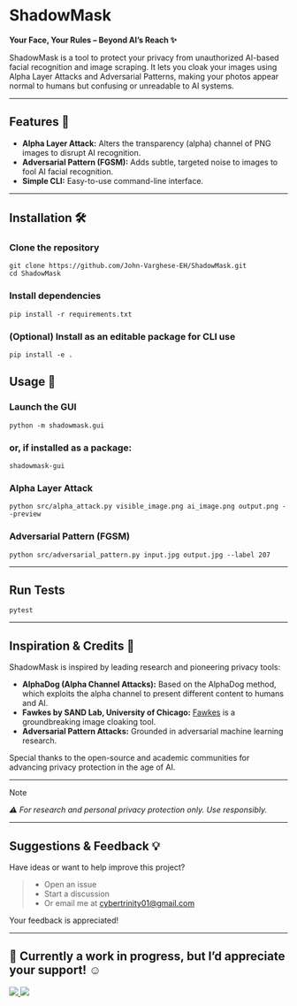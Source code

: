 # ShadowMask

**Your Face, Your Rules – Beyond AI’s Reach ✨**

ShadowMask is a tool to protect your privacy from unauthorized AI-based facial recognition and image scraping. It lets you cloak your images using Alpha Layer Attacks and Adversarial Patterns, making your photos appear normal to humans but confusing or unreadable to AI systems.

---

## Features 🚀

- **Alpha Layer Attack:** Alters the transparency (alpha) channel of PNG images to disrupt AI recognition.
- **Adversarial Pattern (FGSM):** Adds subtle, targeted noise to images to fool AI facial recognition.
- **Simple CLI:** Easy-to-use command-line interface.

---

## Installation 🛠️

### Clone the repository
```
git clone https://github.com/John-Varghese-EH/ShadowMask.git
cd ShadowMask
```

### Install dependencies
```
pip install -r requirements.txt
```

### (Optional) Install as an editable package for CLI use
```
pip install -e .
```

## Usage 🎯

### Launch the GUI
```
python -m shadowmask.gui
```
### or, if installed as a package:
```
shadowmask-gui
```

### Alpha Layer Attack

```
python src/alpha_attack.py visible_image.png ai_image.png output.png --preview
```


### Adversarial Pattern (FGSM)

```
python src/adversarial_pattern.py input.jpg output.jpg --label 207
```

---

## Run Tests
```
pytest
```

---

## Inspiration & Credits 🙏

ShadowMask is inspired by leading research and pioneering privacy tools:

- **AlphaDog (Alpha Channel Attacks):** Based on the AlphaDog method, which exploits the alpha channel to present different content to humans and AI.
- **Fawkes by SAND Lab, University of Chicago:** [Fawkes](https://sandlab.cs.uchicago.edu/fawkes/) is a groundbreaking image cloaking tool.
- **Adversarial Pattern Attacks:** Grounded in adversarial machine learning research.

Special thanks to the open-source and academic communities for advancing privacy protection in the age of AI.

---

> [!NOTE]
> *⚠️ For research and personal privacy protection only. Use responsibly.*

---

## Suggestions & Feedback 💡

Have ideas or want to help improve this project?

> - Open an issue  
> - Start a discussion  
> - Or email me at [cybertrinity01@gmail.com](mailto:cybertrinity01@gmail.com)  

Your feedback is appreciated! 

---

## 🚧 Currently a work in progress, but I’d appreciate your support! ☺️
<p align="left">
  <a href="https://buymeacoffee.com/CyberTrinity">
    <img src="https://img.shields.io/badge/Buy%20Me%20a%20Coffee-ffdd00?style=for-the-badge&logo=buy-me-a-coffee&logoColor=black" />
  </a>
  <a href="https://patreon.com/CyberTrinity">
    <img src="https://img.shields.io/badge/Patreon-F96854?style=for-the-badge&logo=patreon&logoColor=white" />
  </a>
</p>
